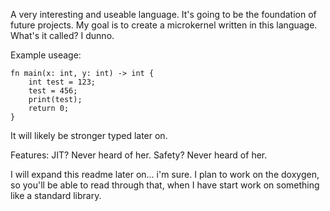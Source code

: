 A very interesting and useable language. It's going to be the foundation of future projects. My goal is to create a microkernel written in this language. What's it called? I dunno. 

Example useage:

```
fn main(x: int, y: int) -> int {
    int test = 123;
    test = 456;
    print(test);
    return 0;
}
```

It will likely be stronger typed later on.

Features:
JIT? Never heard of her.
Safety? Never heard of her.

I will expand this readme later on... i'm sure.
I plan to work on the doxygen, so you'll be able to read through that, when I have start work on something like a standard library.
